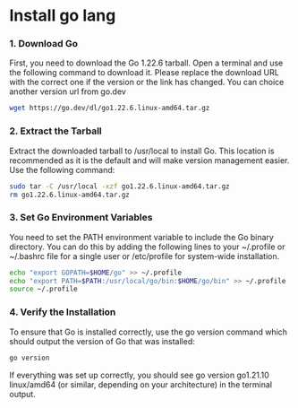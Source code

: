 # Install go lang

### 1. Download Go

First, you need to download the Go 1.22.6 tarball. Open a terminal and use the following command to download it. Please replace the download URL with the correct one if the version or the link has changed. You can choice another version url from go.dev

```bash
wget https://go.dev/dl/go1.22.6.linux-amd64.tar.gz
```

### 2. Extract the Tarball

Extract the downloaded tarball to /usr/local to install Go. This location is recommended as it is the default and will make version management easier. Use the following command:

```bash
sudo tar -C /usr/local -xzf go1.22.6.linux-amd64.tar.gz
rm go1.22.6.linux-amd64.tar.gz
```

### 3. Set Go Environment Variables

You need to set the PATH environment variable to include the Go binary directory. You can do this by adding the following lines to your ~/.profile or ~/.bashrc file for a single user or /etc/profile for system-wide installation.

```bash
echo "export GOPATH=$HOME/go" >> ~/.profile
echo "export PATH=$PATH:/usr/local/go/bin:$HOME/go/bin" >> ~/.profile
source ~/.profile
```

### 4. Verify the Installation

To ensure that Go is installed correctly, use the go version command which should output the version of Go that was installed:

```bash
go version
```

If everything was set up correctly, you should see go version go1.21.10 linux/amd64 (or similar, depending on your architecture) in the terminal output.
